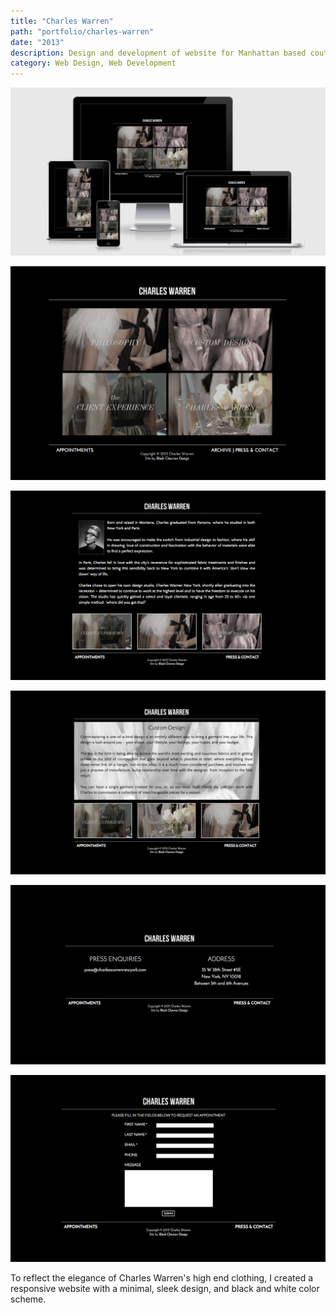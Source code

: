 ```yaml
---
title: "Charles Warren"
path: "portfolio/charles-warren"
date: "2013"
description: Design and development of website for Manhattan based couture designer and dressmaker.
category: Web Design, Web Development
---
```


![charles warren website screenshot](./charleswarren_responsive.png)

![charles warren website screenshot](./charles_warren_index.jpg)

![charles warren about page screenshot](./charleswarren_about.png)

![charles warren design page screenshot](./charleswarren_design.png)

![charles warren design page screenshot](./charleswarren_contact.png)

![charles warren appointment page screenshot](./charleswarren_appt.png)

<p>
To reflect the elegance of Charles Warren&apos;s high end clothing, I created a responsive website with a minimal, sleek design, and black and white color scheme.
</p>
